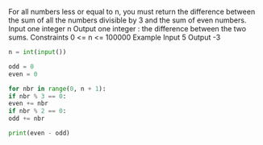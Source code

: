 For all numbers less or equal to n, you must return the difference between the sum of all the numbers divisible by 3 and the sum of even numbers.
Input
one integer n
Output
one integer : the difference between the two sums.
Constraints
0 <= n <= 100000
Example
Input
5
Output
-3

```py
n = int(input())

odd = 0
even = 0

for nbr in range(0, n + 1):
if nbr % 3 == 0:
even += nbr
if nbr % 2 == 0:
odd += nbr

print(even - odd)
```
